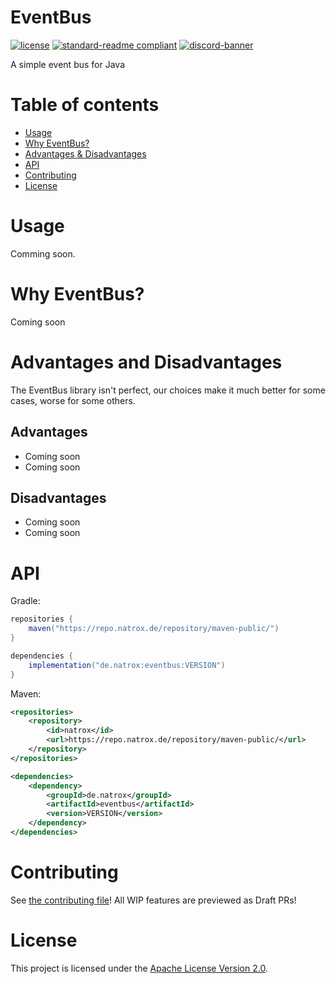# EventBus

[![license](https://img.shields.io/github/license/NatroxMC/EventBus?style=for-the-badge&color=b2204c)](../LICENSE)
[![standard-readme compliant](https://img.shields.io/badge/readme%20style-standard-brightgreen.svg?style=for-the-badge)](https://github.com/RichardLitt/standard-readme)
[![discord-banner](https://shields.io/discord/718476275022299157?label=discord&style=for-the-badge&color=7289da)](https://discord.natrox.de)

A simple event bus for Java

# Table of contents
- [Usage](#usage)
- [Why EventBus?](#why-eventbus)
- [Advantages & Disadvantages](#advantages-and-disadvantages)
- [API](#api)
- [Contributing](#contributing)
- [License](#license)

# Usage
Comming soon.

# Why EventBus?
Coming soon

# Advantages and Disadvantages
The EventBus library isn't perfect, our choices make it much better for some cases, worse for some others.

## Advantages
* Coming soon
* Coming soon

## Disadvantages
* Coming soon
* Coming soon

# API

Gradle:
```java
repositories {
    maven("https://repo.natrox.de/repository/maven-public/")
}

dependencies {
    implementation("de.natrox:eventbus:VERSION")
}
```
Maven:
```xml
<repositories>
    <repository>
        <id>natrox</id>
        <url>https://repo.natrox.de/repository/maven-public/</url>
    </repository>
</repositories>

<dependencies>
    <dependency>
        <groupId>de.natrox</groupId>
        <artifactId>eventbus</artifactId>
        <version>VERSION</version>
    </dependency>
</dependencies>
```

# Contributing
See [the contributing file](CONTRIBUTING.md)!
All WIP features are previewed as Draft PRs!

# License
This project is licensed under the [Apache License Version 2.0](../LICENSE).
